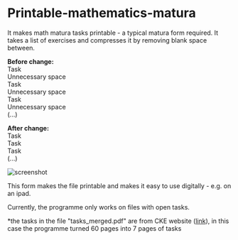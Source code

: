 # Printable-mathematics-matura

It makes math matura tasks printable - a typical matura form required. It takes a list of exercises and compresses it by removing blank space between.

<b>Before change:</b> <br />
Task <br />
Unnecessary space <br />
Task <br />
Unnecessary space <br />
Task <br />
Unnecessary space <br />
(...) <br />

<b>After change:</b> <br />
Task <br />
Task <br />
Task <br />
(...)  <br />

![screenshot](https://user-images.githubusercontent.com/120416913/209291518-4d2f6f23-e240-44a4-95b6-f2e83ffaab3d.png)

This form makes the file printable and makes it easy to use digitally - e.g. on an ipad.

Currently, the programme only works on files with open tasks.

*the tasks in the file "tasks_merged.pdf" are from CKE website (<a href="https://cke.gov.pl/images/_EGZAMIN_MATURALNY_OD_2023/materialy_dodatkowe/matematyka/Matematyka%20-%20zbior%20zadan%20na%20poziomie%20rozszerzonym.pdf" target="_blank">link</a>), in this case the programme turned 60 pages into 7 pages of tasks
